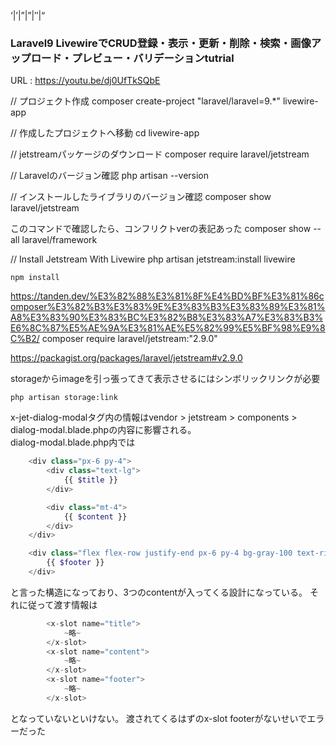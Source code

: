 ‘|’|”|”|″|“

### Laravel9 LivewireでCRUD登録・表示・更新・削除・検索・画像アップロード・プレビュー・バリデーションtutrial
URL : https://youtu.be/dj0UfTkSQbE

// プロジェクト作成 
composer create-project "laravel/laravel=9.*" livewire-app

// 作成したプロジェクトへ移動
cd livewire-app

// jetstreamパッケージのダウンロード
composer require laravel/jetstream

// Laravelのバージョン確認
php artisan --version

// インストールしたライブラリのバージョン確認
composer show laravel/jetstream

このコマンドで確認したら、コンフリクトverの表記あった
composer show --all laravel/framework

// Install Jetstream With Livewire
php artisan jetstream:install livewire

```
npm install
```



https://tanden.dev/%E3%82%88%E3%81%8F%E4%BD%BF%E3%81%86composer%E3%82%B3%E3%83%9E%E3%83%B3%E3%83%89%E3%81%A8%E3%83%90%E3%83%BC%E3%82%B8%E3%83%A7%E3%83%B3%E6%8C%87%E5%AE%9A%E3%81%AE%E5%82%99%E5%BF%98%E9%8C%B2/
composer require laravel/jetstream:"2.9.0"

https://packagist.org/packages/laravel/jetstream#v2.9.0



storageからimageを引っ張ってきて表示させるにはシンボリックリンクが必要
```
php artisan storage:link
```

x-jet-dialog-modalタグ内の情報はvendor > jetstream > components > dialog-modal.blade.phpの内容に影響される。 <br>
dialog-modal.blade.php内では
```php
    <div class="px-6 py-4">
        <div class="text-lg">
            {{ $title }}
        </div>

        <div class="mt-4">
            {{ $content }}
        </div>
    </div>

    <div class="flex flex-row justify-end px-6 py-4 bg-gray-100 text-right">
        {{ $footer }}
    </div>
```
と言った構造になっており、3つのcontentが入ってくる設計になっている。
それに従って渡す情報は

```php
        <x-slot name="title">
            ~略~
        </x-slot>
        <x-slot name="content">
            ~略~
        </x-slot>
        <x-slot name="footer">
            ~略~
        </x-slot>
```
となっていないといけない。
渡されてくるはずのx-slot footerがないせいでエラーだった

